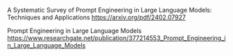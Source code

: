 A Systematic Survey of Prompt Engineering in Large Language Models: Techniques and Applications
https://arxiv.org/pdf/2402.07927


Prompt Engineering in Large Language Models
https://www.researchgate.net/publication/377214553_Prompt_Engineering_in_Large_Language_Models

